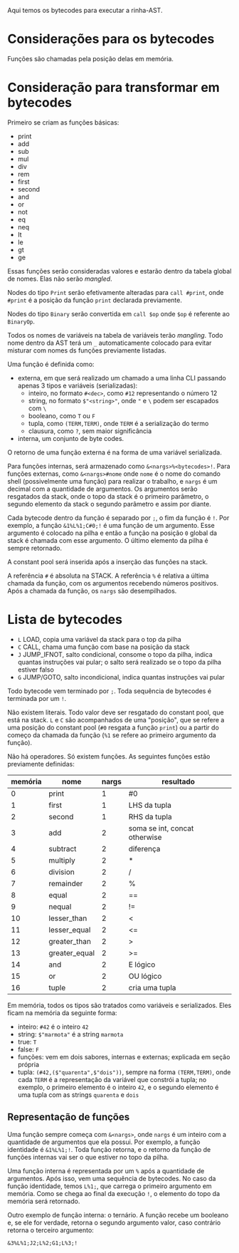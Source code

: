 Aqui temos os bytecodes para executar a rinha-AST.

# Considerações para os bytecodes

Funções são chamadas pela posição delas em memória.

# Consideração para transformar em bytecodes

Primeiro se criam as funções básicas:

- print
- add
- sub
- mul
- div
- rem
- first
- second
- and
- or
- not
- eq
- neq
- lt
- le
- gt
- ge

Essas funções serão consideradas valores e estarão dentro da tabela
global de nomes. Elas não serão _mangled_.

Nodes do tipo `Print` serão efetivamente alteradas para `call #print`,
onde `#print` é a posição da função `print` declarada previamente.

Nodes do tipo `Binary` serão convertida em `call $op` onde `$op` é
referente ao `BinaryOp`.

Todos os nomes de variáveis na tabela de variáveis terão _mangling_.
Todo nome dentro da AST terá um `_` automaticamente colocado para
evitar misturar com nomes ds funções previamente listadas.

Uma função é definida como:

- externa, em que será realizado um chamado a uma linha CLI passando
  apenas 3 tipos e variáveis (serializadas):
  - inteiro, no formato `#<dec>`, como `#12` representando o número 12
  - string, no formato `$"<string>"`, onde `"` e `\` podem ser escapados com `\`
  - booleano, como `T` ou `F`
  - tupla, como `(TERM,TERM)`, onde `TERM` é a serialização do termo
  - clausura, como `?`, sem maior significância
- interna, um conjunto de byte codes.

O retorno de uma função externa é na forma de uma variável serializada.

Para funções internas, será armazenado como `&<nargs>%<bytecodes>!`. Para funções
externas, como `&<nargs>#nome` onde `nome` é o nome do comando shell (possivelmente
uma função) para realizar o trabalho, e `nargs` é um decimal com a quantidade de
argumentos. Os argumentos serão resgatados da stack, onde o topo da stack é o primeiro
parâmetro, o segundo elemento da stack o segundo parâmetro e assim por diante.

Cada bytecode dentro da função é separado por `;`, o fim da função é `!`.
Por exemplo, a função `&1%L%1;C#0;!` é uma função de um argumento. Esse argumento
é colocado na pilha e então a função na posição `0` global da stack é chamada
com esse argumento. O último elemento da pilha é sempre retornado.

A constant pool será inserida após a inserção das funções na stack.

A referência `#` é absoluta na STACK. A referência `%` é relativa a última
chamada da função, com os argumentos recebendo números positivos. Após a chamada
da função, os `nargs` são desempilhados.

# Lista de bytecodes

- `L` LOAD, copia uma variável da stack para o top da pilha
- `C` CALL, chama uma função com base na posição da stack
- `J` JUMP_IFNOT, salto condicional, consome o topo da pilha, indica
  quantas instruções vai pular; o salto será realizado se o
  topo da pilha estiver falso
- `G` JUMP/GOTO, salto incondicional, indica quantas instruções
  vai pular

Todo bytecode vem terminado por `;`. Toda sequência de bytecodes é terminada
por um `!`.

Não existem literais. Todo valor deve ser resgatado do constant pool,
que está na stack. `L` e `C` são acompanhados de uma "posição", que
se refere a uma posição do constant pool (`#0` resgata a função `print`)
ou a partir do começo da chamada da função (`%1` se refere ao primeiro
argumento da função).

Não há operadores. Só existem funções. As seguintes funções estão
previamente definidas:

| memória | nome          | nargs          | resultado                       |
|---------|---------------|----------------|---------------------------------|
| 0       | print         | 1              | #0                              |
| 1       | first         | 1              | LHS da tupla                    |
| 2       | second        | 1              | RHS da tupla                    |
| 3       | add           | 2              | soma se int, concat otherwise   |
| 4       | subtract      | 2              | diferença                       |
| 5       | multiply      | 2              | *                               |
| 6       | division      | 2              | /                               |
| 7       | remainder     | 2              | %                               |
| 8       | equal         | 2              | ==                              |
| 9       | nequal        | 2              | !=                              |
| 10      | lesser_than   | 2              | <                               |
| 11      | lesser_equal  | 2              | <=                              |
| 12      | greater_than  | 2              | >                               |
| 13      | greater_equal | 2              | >=                              |
| 14      | and           | 2              | E lógico                        |
| 15      | or            | 2              | OU lógico                       |
| 16      | tuple         | 2              | cria uma tupla                  |


Em memória, todos os tipos são tratados como variáveis e serializados.
Eles ficam na memória da seguinte forma:

- inteiro: `#42` é o inteiro `42`
- string: `$"marmota"` é a string `marmota`
- true: `T`
- false: `F`
- funções: vem em dois sabores, internas e externas; explicada em seção própria
- tupla: `(#42,($"quarenta",$"dois"))`, sempre na forma `(TERM,TERM)`,
  onde cada `TERM` é a representação da variável que constrói a tupla; no
  exemplo, o primeiro elemento é o inteiro `42`, e o segundo elemento é
  uma tupla com as strings `quarenta` e `dois`

## Representação de funções

Uma função sempre começa com `&<nargs>`, onde `nargs` é um inteiro com
a quantidade de argumentos que ela possui. Por exemplo, a função identidade
é `&1%L%1;!`. Toda função retorna, e o retorno da função de funções internas
vai ser o que estiver no topo da pilha.

Uma função interna é representada por um `%` após a quantidade de argumentos.
Após isso, vem uma sequência de bytecodes. No caso da função identidade,
temos `L%1;`, que carrega o primeiro argumento em memória. Como se chega ao
final da execução `!`, o elemento do topo da memória será retornado.

Outro exemplo de função interna: o ternário. A função recebe um booleano
e, se ele for verdade, retorna o segundo argumento valor, caso contrário retorna
o terceiro argumento:

```
&3%L%1;J2;L%2;G1;L%3;!
```